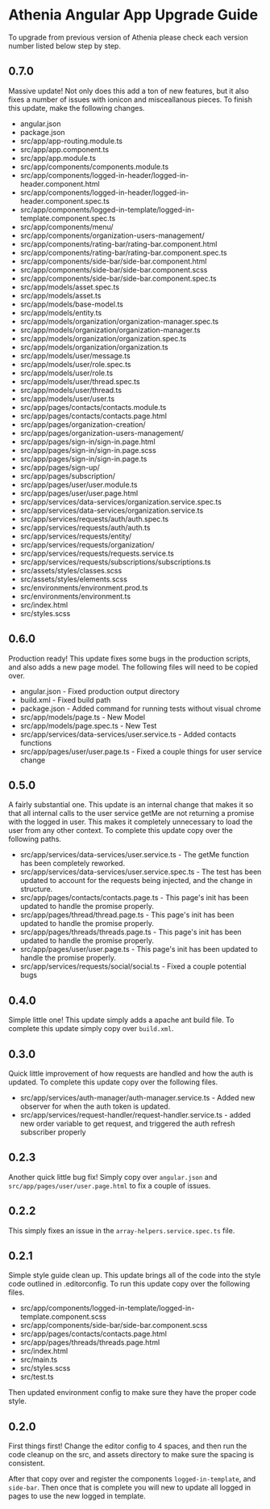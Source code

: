 # Athenia Angular App Upgrade Guide

To upgrade from previous version of Athenia please check each version number listed below step by step.

## 0.7.0 

Massive update! Not only does this add a ton of new features, but it also fixes a number of issues with ionicon and misceallanous pieces. To finish this update, make the following changes.

* angular.json
* package.json
* src/app/app-routing.module.ts
* src/app/app.component.ts
* src/app/app.module.ts
* src/app/components/components.module.ts
* src/app/components/logged-in-header/logged-in-header.component.html
* src/app/components/logged-in-header/logged-in-header.component.spec.ts
* src/app/components/logged-in-template/logged-in-template.component.spec.ts
* src/app/components/menu/
* src/app/components/organization-users-management/
* src/app/components/rating-bar/rating-bar.component.html
* src/app/components/rating-bar/rating-bar.component.spec.ts
* src/app/components/side-bar/side-bar.component.html
* src/app/components/side-bar/side-bar.component.scss
* src/app/components/side-bar/side-bar.component.spec.ts
* src/app/models/asset.spec.ts
* src/app/models/asset.ts
* src/app/models/base-model.ts
* src/app/models/entity.ts
* src/app/models/organization/organization-manager.spec.ts
* src/app/models/organization/organization-manager.ts
* src/app/models/organization/organization.spec.ts
* src/app/models/organization/organization.ts
* src/app/models/user/message.ts
* src/app/models/user/role.spec.ts
* src/app/models/user/role.ts
* src/app/models/user/thread.spec.ts
* src/app/models/user/thread.ts
* src/app/models/user/user.ts
* src/app/pages/contacts/contacts.module.ts
* src/app/pages/contacts/contacts.page.html
* src/app/pages/organization-creation/
* src/app/pages/organization-users-management/
* src/app/pages/sign-in/sign-in.page.html
* src/app/pages/sign-in/sign-in.page.scss
* src/app/pages/sign-in/sign-in.page.ts
* src/app/pages/sign-up/
* src/app/pages/subscription/
* src/app/pages/user/user.module.ts
* src/app/pages/user/user.page.html
* src/app/services/data-services/organization.service.spec.ts
* src/app/services/data-services/organization.service.ts
* src/app/services/requests/auth/auth.spec.ts
* src/app/services/requests/auth/auth.ts
* src/app/services/requests/entity/
* src/app/services/requests/organization/
* src/app/services/requests/requests.service.ts
* src/app/services/requests/subscriptions/subscriptions.ts
* src/assets/styles/classes.scss
* src/assets/styles/elements.scss
* src/environments/environment.prod.ts
* src/environments/environment.ts
* src/index.html
* src/styles.scss

## 0.6.0

Production ready! This update fixes some bugs in the production scripts, and also adds a new page model. The following files will need to be copied over.

* angular.json - Fixed production output directory
* build.xml - Fixed build path
* package.json - Added command for running tests without visual chrome
* src/app/models/page.ts - New Model
* src/app/models/page.spec.ts - New Test
* src/app/services/data-services/user.service.ts - Added contacts functions
* src/app/pages/user/user.page.ts - Fixed a couple things for user service change

## 0.5.0

A fairly substantial one. This update is an internal change that makes it so that all internal calls to the user service getMe are not returning a promise with the logged in user. This makes it completely unnecessary to load the user from any other context. To complete this update copy over the following paths.

* src/app/services/data-services/user.service.ts - The getMe function has been completely reworked.
* src/app/services/data-services/user.service.spec.ts - The test has been updated to account for the requests being injected, and the change in structure.
* src/app/pages/contacts/contacts.page.ts - This page's init has been updated to handle the promise properly.
* src/app/pages/thread/thread.page.ts - This page's init has been updated to handle the promise properly.
* src/app/pages/threads/threads.page.ts - This page's init has been updated to handle the promise properly.
* src/app/pages/user/user.page.ts - This page's init has been updated to handle the promise properly.
* src/app/services/requests/social/social.ts - Fixed a couple potential bugs

## 0.4.0

Simple little one! This update simply adds a apache ant build file. To complete this update simply copy over `build.xml`.

## 0.3.0

Quick little improvement of how requests are handled and how the auth is updated. To complete this update copy over the following files.

* src/app/services/auth-manager/auth-manager.service.ts - Added new observer for when the auth token is updated.
* src/app/services/request-handler/request-handler.service.ts - added new order variable to get request, and triggered the auth refresh subscriber properly

## 0.2.3

Another quick little bug fix! Simply copy over `angular.json` and `src/app/pages/user/user.page.html` to fix a couple of issues.

## 0.2.2

This simply fixes an issue in the `array-helpers.service.spec.ts` file.

## 0.2.1

Simple style guide clean up. This update brings all of the code into the style code outlined in .editorconfig. To run this update copy over the following files.

* src/app/components/logged-in-template/logged-in-template.component.scss
* src/app/components/side-bar/side-bar.component.scss 
* src/app/pages/contacts/contacts.page.html
* src/app/pages/threads/threads.page.html
* src/index.html
* src/main.ts
* src/styles.scss
* src/test.ts

Then updated environment config to make sure they have the proper code style.

## 0.2.0

First things first! Change the editor config to 4 spaces, and then run the code cleanup on the src, and assets directory to make sure the spacing is consistent.

After that copy over and register the components `logged-in-template`, and `side-bar`. Then once that is complete you will new to update all logged in pages to use the new logged in template.
